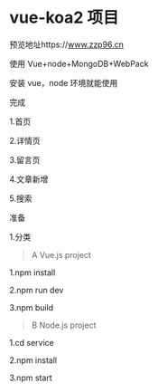 # vue-koa2 项目

预览地址https://www.zzp96.cn

使用 Vue+node+MongoDB+WebPack

安装 vue，node 环境就能使用

完成

1.首页

2.详情页

3.留言页

4.文章新增

5.搜索

准备

1.分类

> A Vue.js project

1.npm install

2.npm run dev

3.npm build

> B Node.js project

1.cd service

2.npm install

3.npm start
